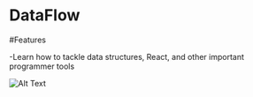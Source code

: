 # DataFlow 

#Features

-Learn how to tackle data structures, React, and other important programmer tools

![Alt Text](/Users/rohith/Downloads/dataflow1.gif)

